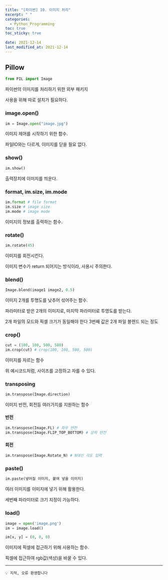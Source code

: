 ```yaml
---
title: "[파이썬] 10. 이미지 처리"
excerpt: " "
categories:
  - Python_Programming
toc: true
toc_sticky: true
 
date: 2021-12-14
last_modified_at: 2021-12-14
---
```


## Pillow

```python
from PIL import Image
```

파이썬의 이미지를 처리하기 위한 외부 패키지

사용을 위해 따로 설치가 필요하다.

### image.open()

```python
im = Image.open("image.jpg")
```

이미지 제어를 시작하기 위한 함수.

파일IO와는 다르게, 이미지를 닫을 필요 없다.

### show()

```python
im.show()
```

출력장치에 이미지를 띄운다.

### format, im.size, im.mode

```python
im.format # file format
im.size # image size
im.mode # image mode
```

이미지의 정보를 출력하는 함수.

### rotate()

```python
im.rotate(45)
```

이미지를 회전시킨다.

이미지 변수가 return 되어지는 방식이라, 사용시 주의한다.

### blend()

```python
Image.blend(image1 image2, 0.5)
```

이미지 2개를 투명도를 낮추어 섞어주는 함수.

파라미터로 받은 2개의 이미지로, 마지막 파라미터로 투명도를 받는다.

2개 파일의 모드와
픽셀 크기가 동일해야
한다
3번째 값은 2개 파일
블렌드 되는 정도

### crop()

```python
cut = (100, 100, 500, 500)
im.crop(cut) # crop(100, 100, 500, 500)
```

이미지를 자르는 함수

위 예시코드처럼, 사이즈를 고정하고 자를 수 있다.

### transposing

```python
im.transpose(Image.direction)
```

이미지 반전, 회전등 여러가지를 지원하는 함수

#### 반전

```python
im.transpose(Image.FL) # 좌우 반전
im.transpose(Image.FLIP_TOP_BOTTOM) # 상하 반전
```

#### 회전

```python
im.transpose(Image.Rotate_N) # N대신 각도 입력
```

### paste()

```python
im.paste(넣어질 이미지, 붙여 넣을 이미지)
```

여러 이미지를 이미지에 넣기 위해 활용한다.

세번째 파라미터로 크기 지정이 가능하다.

### load()

```python
image = open('image.png')
im = image.load()

im[x, y] = (0, 0, 0)
```

이미지에 픽셀에 접근하기 위해 사용하는 함수.

픽셀에 접근하여 rgb값(색상)을 바꿀 수 있다.


---
```
💡 지적, 오류 환영합니다
```
